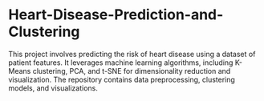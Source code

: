 # Heart-Disease-Prediction-and-Clustering
This project involves predicting the risk of heart disease using a dataset of patient features. It leverages machine learning algorithms, including K-Means clustering, PCA, and t-SNE for dimensionality reduction and visualization. The repository contains data preprocessing, clustering models, and visualizations.
